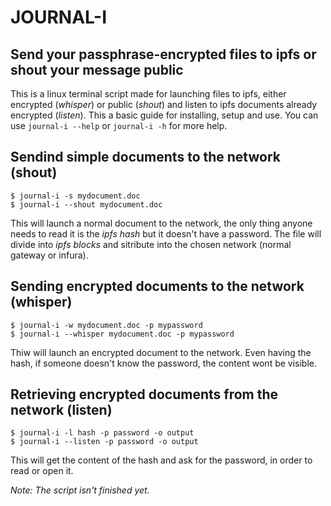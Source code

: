 # JOURNAL-I

## Send your passphrase-encrypted files to ipfs or shout your message public

This is a linux terminal script made for launching files to ipfs, either encrypted (_whisper_) or public (_shout_) and listen to ipfs documents already encrypted (_listen_). This a basic guide for installing, setup and use. You can use `journal-i --help` or `journal-i -h` for more help.


## Sendind simple documents to the network (shout)

```
$ journal-i -s mydocument.doc
$ journal-i --shout mydocument.doc
```

This will launch a normal document to the network, the only thing anyone needs to read it is the _ipfs hash_ but it doesn't have a password. The file will divide into _ipfs blocks_ and sitribute into the chosen network (normal gateway or infura).

## Sending encrypted documents to the network (whisper)

```
$ journal-i -w mydocument.doc -p mypassword
$ journal-i --whisper mydocument.doc -p mypassword
```

Thiw will launch an encrypted document to the network. Even having the hash, if someone doesn't know the password, the content wont be visible.

## Retrieving encrypted documents from the network (listen)

```
$ journal-i -l hash -p password -o output
$ journal-i --listen -p password -o output
```

This will get the content of the hash and ask for the password, in order to read or open it.


_Note: The script isn't finished yet._
